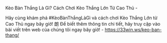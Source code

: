Kèo Bàn Thắng Là Gì? Cách Chơi Kèo Thắng Lớn Từ Cao Thủ - 

Hãy cùng khám phá #KèoBànThắngLàGì và cách chơi Kèo Thắng Lớn từ Cao Thủ ngay bây giờ! 朗 Để biết thêm thông tin chi tiết, hãy truy cập vào bài viết trên web của chúng tôi ngay bây giờ! - https://33win.ws/keo-ban-thang/
